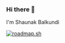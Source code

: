 ### Hi there 👋

I'm Shaunak Balkundi


[![roadmap.sh](https://api.roadmap.sh/v1-badge/wide/64688c3b410780a6d9b9c7f0?variant=dark)](https://roadmap.sh)

